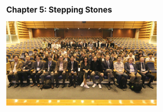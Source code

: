## Chapter 5: Stepping Stones

<img src="/images/countries/japan/kyoto_hypad_2023.jpg" alt="HypAd 2023, conference at Kyoto University" title="HypAd 2023" style="width: 80%; max-width: 400px;" />
